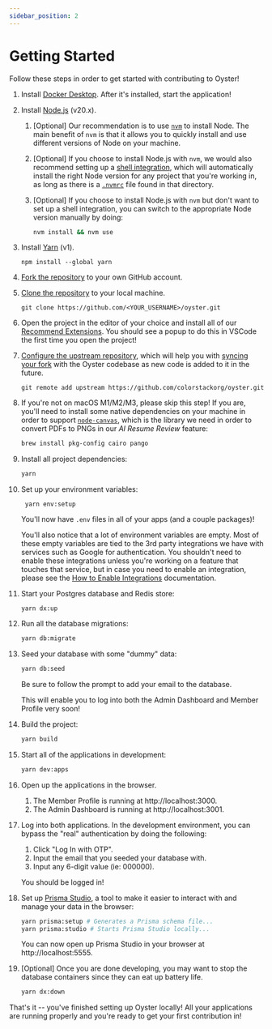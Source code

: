 ```yaml
---
sidebar_position: 2
---
```


# Getting Started

Follow these steps in order to get started with contributing to Oyster!

1. Install [Docker Desktop](https://docs.docker.com/engine/install). After it's
   installed, start the application!

2. Install [Node.js](https://nodejs.org/en/download/package-manager) (v20.x).

   1. [Optional] Our recommendation is to use [`nvm`](https://nvm.sh) to install
      Node. The main benefit of `nvm` is that it allows you to quickly install
      and use different versions of Node on your machine.
   2. [Optional] If you choose to install Node.js with `nvm`, we would also
      recommend setting up a
      [shell integration](https://github.com/nvm-sh/nvm/blob/master/README.md#deeper-shell-integration),
      which will automatically install the right Node version for any project
      that you're working in, as long as there is a
      [`.nvmrc`](https://github.com/colorstackorg/oyster/blob/main/.nvmrc) file
      found in that directory.
   3. [Optional] If you choose to install Node.js with `nvm` but don't want to
      set up a shell integration, you can switch to the appropriate Node version
      manually by doing:

      ```sh
      nvm install && nvm use
      ```

3. Install [Yarn](https://classic.yarnpkg.com/lang/en/docs/install) (v1).

   ```
   npm install --global yarn
   ```

4. [Fork the repository](https://docs.github.com/en/pull-requests/collaborating-with-pull-requests/working-with-forks/fork-a-repo)
   to your own GitHub account.

5. [Clone the repository](https://docs.github.com/en/repositories/creating-and-managing-repositories/cloning-a-repository)
   to your local machine.

   ```
   git clone https://github.com/<YOUR_USERNAME>/oyster.git
   ```

6. Open the project in the editor of your choice and install all of our
   [Recommend Extensions](https://code.visualstudio.com/docs/editor/extension-marketplace#_recommended-extensions).
   You should see a popup to do this in VSCode the first time you open the
   project!

7. [Configure the upstream repository](https://docs.github.com/en/pull-requests/collaborating-with-pull-requests/working-with-forks/configuring-a-remote-repository-for-a-fork),
   which will help you with
   [syncing your fork](https://docs.github.com/en/pull-requests/collaborating-with-pull-requests/working-with-forks/syncing-a-fork)
   with the Oyster codebase as new code is added to it in the future.

   ```
   git remote add upstream https://github.com/colorstackorg/oyster.git
   ```

8. If you're not on macOS M1/M2/M3, please skip this step! If you are, you'll
   need to install some native dependencies on your machine in order to support
   [`node-canvas`](https://www.npmjs.com/package/canvas), which is the library
   we need in order to convert PDFs to PNGs in our _AI Resume Review_ feature:

   ```sh
   brew install pkg-config cairo pango
   ```

9. Install all project dependencies:

   ```sh
   yarn
   ```

10. Set up your environment variables:

    ```
     yarn env:setup
    ```

    You'll now have `.env` files in all of your apps (and a couple packages)!

    You'll also notice that a lot of environment variables are empty. Most of
    these empty variables are tied to the 3rd party integrations we have with
    services such as Google for authentication. You shouldn't need to enable
    these integrations unless you're working on a feature that touches that
    service, but in case you need to enable an integration, please see the
    [How to Enable Integrations](../how-to-enable-integrations.md)
    documentation.

11. Start your Postgres database and Redis store:

    ```
    yarn dx:up
    ```

12. Run all the database migrations:

    ```sh
    yarn db:migrate
    ```

13. Seed your database with some "dummy" data:

    ```sh
    yarn db:seed
    ```

    Be sure to follow the prompt to add your email to the database.

    This will enable you to log into both the Admin Dashboard and Member Profile
    very soon!

14. Build the project:

    ```sh
    yarn build
    ```

15. Start all of the applications in development:

    ```sh
    yarn dev:apps
    ```

16. Open up the applications in the browser.

    1. The Member Profile is running at http://localhost:3000.
    2. The Admin Dashboard is running at http://localhost:3001.

17. Log into both applications. In the development environment, you can bypass
    the "real" authentication by doing the following:

    1. Click "Log In with OTP".
    2. Input the email that you seeded your database with.
    3. Input any 6-digit value (ie: 000000).

    You should be logged in!

18. Set up [Prisma Studio](https://www.prisma.io/studio), a tool to make it
    easier to interact with and manage your data in the browser:

    ```sh
    yarn prisma:setup # Generates a Prisma schema file...
    yarn prisma:studio # Starts Prisma Studio locally...
    ```

    You can now open up Prisma Studio in your browser at http://localhost:5555.

19. [Optional] Once you are done developing, you may want to stop the database
    containers since they can eat up battery life.

    ```sh
    yarn dx:down
    ```

That's it -- you've finished setting up Oyster locally! All your applications
are running properly and you're ready to get your first contribution in!
